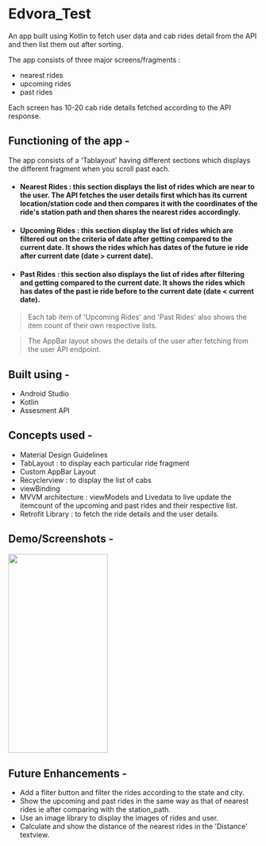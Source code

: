 # Edvora_Test
An app built using Kotlin to fetch user data and cab rides detail from the API and then list them out after sorting. 

The app consists of three major screens/fragments : 
- nearest rides 
- upcoming rides
- past rides

Each screen has 10-20 cab ride details fetched according to the API response.

## Functioning of the app - 
The app consists of a 'Tablayout' having different sections which displays the different fragment when you scroll past each. 

- ####  Nearest Rides : this section displays the list of rides which are near to the user. The API fetches the user details first which has its current location/station code and then compares it with the coordinates of the ride's station path and then shares the nearest rides accordingly.
- #### Upcoming Rides : this section display the list of rides which are filtered out on the criteria of date after getting compared to the current date. It shows the rides which has dates of the future ie ride after current date (date > current date).
- #### Past Rides : this section also displays the list of rides after filtering and getting compared to the current date. It shows the rides which has dates of the past ie ride before to the current date (date < current date).

> Each tab item of 'Upcoming Rides' and 'Past Rides' also shows the item count of their own respective lists. 

> The AppBar layout shows the details of the user after fetching from the user API endpoint. 

## Built using - 
- Android Studio 
- Kotlin 
- Assesment API 

## Concepts used - 
- Material Design Guidelines 
- TabLayout : to display each particular ride fragment 
- Custom AppBar Layout 
- Recyclerview : to display the list of cabs 
- viewBinding 
- MVVM architecture : viewModels and Livedata to live update the itemcount of the upcoming and past rides and their respective list. 
- Retrofit Library : to fetch the ride details and the user details. 

## Demo/Screenshots - 
<img src="https://github.com/Dhruv-194/Edvora_Test/blob/master/edvoratest_gif.gif" width="200" height="400"/>

## Future Enhancements - 
- Add a fliter button and filter the rides according to the state and city. 
- Show the upcoming and past rides in the same way as that of nearest rides ie after comparing with the station_path.
- Use an image library to display the images of rides and user. 
- Calculate and show the distance of the nearest rides in the 'Distance' textview.

